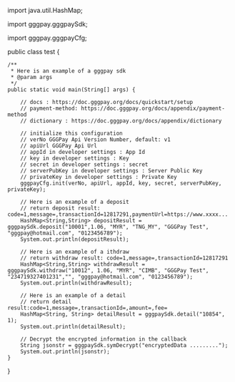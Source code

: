 import java.util.HashMap;


import gggpay.gggpaySdk;

import gggpay.gggpayCfg;


public class test {

	/**
	 * Here is an example of a gggpay sdk
	 * @param args
	 */
	public static void main(String[] args) {
		
		// docs : https://doc.gggpay.org/docs/quickstart/setup
	    // payment-method: https://doc.gggpay.org/docs/appendix/payment-method
	    // dictionary : https://doc.gggpay.org/docs/appendix/dictionary
		
		// initialize this configuration
		// verNo GGGPay Api Version Number, default: v1
		// apiUrl GGGPay Api Url
		// appId in developer settings : App Id
		// key in developer settings : Key
		// secret in developer settings : secret
		// serverPubKey in developer settings : Server Public Key
		// privateKey in developer settings : Private Key
		gggpayCfg.init(verNo, apiUrl, appId, key, secret, serverPubKey, privateKey);
		
		// Here is an example of a deposit 
		// return deposit result: code=1,message=,transactionId=12817291,paymentUrl=https://www.xxxx...
		HashMap<String,String> depositResult = gggpaySdk.deposit("10001",1.06, "MYR", "TNG_MY", "GGGPay Test", "gggpay@hotmail.com", "0123456789");
		System.out.println(depositResult);
		
		// Here is an example of a ithdraw
		// return withdraw result: code=1,message=,transactionId=12817291
		HashMap<String,String> withdrawResult = gggpaySdk.withdraw("10012", 1.06, "MYR", "CIMB", "GGGPay Test", "234719327401231","", "gggpay@hotmail.com", "0123456789");
		System.out.println(withdrawResult);
		
		// Here is an example of a detail
		// return detail result:code=1,message=,transactionId=,amount=,fee=
		HashMap<String, String> detailResult = gggpaySdk.detail("10854", 1);
		System.out.println(detailResult);
		
		// Decrypt the encrypted information in the callback
		String jsonstr = gggpaySdk.symDecrypt("encryptedData .........");
		System.out.println(jsonstr);
	}
}
